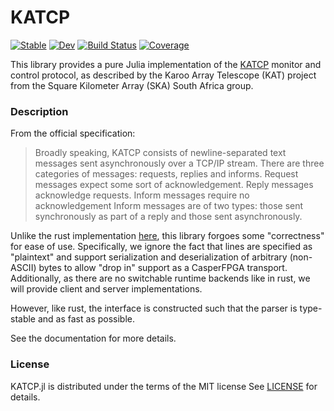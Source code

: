 # KATCP

[![Stable](https://img.shields.io/badge/docs-stable-blue.svg)](https://kiranshila.github.io/KATCP.jl/stable/)
[![Dev](https://img.shields.io/badge/docs-dev-blue.svg)](https://kiranshila.github.io/KATCP.jl/dev/)
[![Build Status](https://github.com/kiranshila/KATCP.jl/actions/workflows/CI.yml/badge.svg?branch=main)](https://github.com/kiranshila/KATCP.jl/actions/workflows/CI.yml?query=branch%3Amain)
[![Coverage](https://codecov.io/gh/kiranshila/KATCP.jl/branch/main/graph/badge.svg)](https://codecov.io/gh/kiranshila/KATCP.jl)

This library provides a pure Julia implementation of the [KATCP](https://katcp-python.readthedocs.io/en/latest/_downloads/361189acb383a294be20d6c10c257cb4/NRF-KAT7-6.0-IFCE-002-Rev5-1.pdf)
monitor and control protocol, as described by the Karoo Array Telescope (KAT) project from the Square Kilometer Array (SKA) South Africa group.

### Description

From the official specification:

> Broadly speaking, KATCP consists of newline-separated text messages sent asynchronously over a TCP/IP
> stream. There are three categories of messages: requests, replies and informs. Request messages expect some
> sort of acknowledgement. Reply messages acknowledge requests. Inform messages require no acknowledgement
> Inform messages are of two types: those sent synchronously as part of a reply and those sent asynchronously.

Unlike the rust implementation [here](https://github.com/kiranshila/katcp), this library forgoes some "correctness" for ease of use.
Specifically, we ignore the fact that lines are specified as "plaintext" and support serialization and deserialization of arbitrary (non-ASCII) bytes to allow "drop in" support as a CasperFPGA transport.
Additionally, as there are no switchable runtime backends like in rust, we will provide client and server implementations.

However, like rust, the interface is constructed such that the parser is type-stable and as fast as possible.

See the documentation for more details.

### License

KATCP.jl is distributed under the terms of the MIT license
See [LICENSE](LICENSE) for details.
